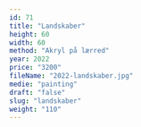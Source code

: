 ```yaml
---
id: 71
title: "Landskaber"
height: 60
width: 60
method: "Akryl på lærred"
year: 2022
price: "3200"
fileName: "2022-landskaber.jpg"
medie: "painting"
draft: "false"
slug: "landskaber"
weight: "110"
---
```

